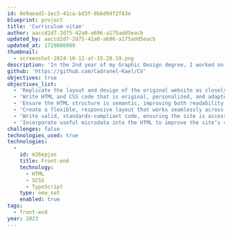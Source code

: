 ```yaml
---
id: 8e9aead2-1ec5-41ca-bd3f-8b6d9df2f63e
blueprint: project
title: 'Curriculum vitae'
author: aaccd2d7-2d75-42a0-a696-a175add5eacb
updated_by: aaccd2d7-2d75-42a0-a696-a175add5eacb
updated_at: 1729086909
thumbnail:
  - screenshot-2024-10-12-at-15.20.19.png
description: 'In the 2nd year of my Graphic Design degree, I worked on a project that involved replicating the design of an existing website while adapting and personalizing the HTML and CSS. The challenge was to create a responsive layout using semantic HTML5, ensuring the code was valid, accessible, and enhanced with microdata for usability. The design was flexible, featuring both mobile and desktop versions to provide an optimal user experience across devices.'
github: 'https://github.com/Cadranel-Kael/CV'
objectives: true
objectives_list:
  - 'Replicate the layout and design of the original website as closely as possible while maintaining its visual integrity.'
  - 'Write HTML and CSS code that is original, personalized, and adapted to modern web standards, while reflecting the style of the original site.'
  - 'Ensure the HTML structure is semantic, improving both readability and accessibility for users and search engines.'
  - 'Create a flexible, responsive layout that works seamlessly across both mobile and desktop devices, offering a consistent user experience.'
  - 'Write valid, standards-compliant code, ensuring the site is accessible to all users, including those using assistive technologies.'
  - 'Incorporate useful microdata into the HTML to improve the site’s visibility and usability for search engines and other data-driven platforms.'
challenges: false
technologies_used: true
technologies:
  -
    id: m26epjas
    title: Front-end
    technology:
      - HTML
      - SCSS
      - TypeScript
    type: new_set
    enabled: true
tags:
  - front-end
year: 2023
---
```

